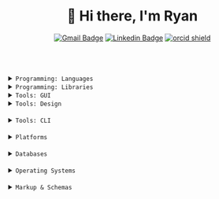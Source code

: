 <h1 align="center">👋 Hi there, I'm Ryan</h1>

<div align="center">

  [![Gmail Badge](https://img.shields.io/badge/-ryalarson11@gmail.com-D14836?style=flat-square&logo=Gmail&logoColor=white&link=mailto:ryalarson11@gmail.com)](mailto:ryalarson11@gmail.com) [![Linkedin Badge](https://img.shields.io/badge/-Ryan_Larson-0077B5?style=flat-square&logo=Linkedin&logoColor=white&link=https://www.linkedin.com/in/ryanpatricklarson/)](https://www.linkedin.com/in/ryanpatricklarson/) [![orcid shield](https://img.shields.io/badge/-0000_0001_5825_2778-A6CE39?style=flat-square&label=ORCID&logo=orcid&logoColor=white&link=https://orcid.org/0000-0001-5825-2778)](https://orcid.org/0000-0001-5825-2778)

</div>

<br/>
<br/>
<br/>

<details>
  <summary><code>Programming: Languages</code></summary>

  <br/>

  ![python shield](https://img.shields.io/badge/-Python-3776AB?style=flat-square&logo=python&logoColor=white) ![JavaScript Badge](https://img.shields.io/badge/-JavaScript-F7DF1E?style=flat-square&logo=javascript&logoColor=black) ![TypeScript Badge](https://img.shields.io/badge/-TypeScript-007ACC?style=flat-square&logo=typescript&logoColor=white)  ![r shield](https://img.shields.io/badge/-R-276DC3?style=flat-square&logo=r&logoColor=white)

</details>
<details>
  <summary><code>Programming: Libraries</code></summary>

  <br/>

  ![nodejs shield](https://img.shields.io/badge/-Node.js-339933?style=flat-square&logo=node.js&logoColor=white) ![npm shield](https://img.shields.io/badge/-npm-CB3837?style=flat-square&logo=npm&logoColor=white) ![yarn shield](https://img.shields.io/badge/-Yarn-2C8EBB?style=flat-square&logo=yarn&logoColor=white) ![react shield](https://img.shields.io/badge/-React-61DAFB?style=flat-square&logo=react&logoColor=white) ![redux shield](https://img.shields.io/badge/-Redux-764ABC?style=flat-square&logo=redux&logoColor=white) ![Webpack Badge](https://img.shields.io/badge/-Webpack-8DD6F9?style=flat-square&logo=webpack&logoColor=white) ![babel shield](https://img.shields.io/badge/-Babel-F9DC3E?style=flat-square&logo=babel&logoColor=black) ![eslint shield](https://img.shields.io/badge/-ESLint-4B32C3?style=flat-square&logo=eslint&logoColor=white) ![jest shield](https://img.shields.io/badge/-Jest-C21325?style=flat-square&logo=jest&logoColor=white) ![mocha shield](https://img.shields.io/badge/-Mocha-8D6748?style=flat-square&logo=mocha&logoColor=white)

  ![anaconda shield](https://img.shields.io/badge/-Anaconda-42B029?style=flat-square&logo=anaconda&logoColor=white) ![pandas shield](https://img.shields.io/badge/-pandas-150458?style=flat-square&logo=pandas&logoColor=white) ![jupyter shield](https://img.shields.io/badge/-Jupyter_Notebooks-F37626?style=flat-square&logo=jupyter&logoColor=white) ![tensorflow shield](https://img.shields.io/badge/-Tensorflow-FF6F00?style=flat-square&logo=tensorflow&logoColor=white)
</details>

<details>
  <summary><code>Tools: GUI</code></summary>

  <br/>

  ![qgis shield](https://img.shields.io/badge/-QGIS-589632?style=flat-square&logo=qgis&logoColor=white) ![tableau shield](https://img.shields.io/badge/-Tableau-E97627?style=flat-square&logo=tableau&logoColor=white)
  ![postman shield](https://img.shields.io/badge/-Postman-FF6C37?style=flat-square&logo=postman&logoColor=white)
  ![microsoft-excel shield](https://img.shields.io/badge/-Excel-217346?style=flat-square&logo=microsoft-excel&logoColor=white)
</details>



<details>
  <summary><code>Tools: Design</code></summary>

  <br/>

  ![Illustrator Badge](https://img.shields.io/badge/-Adobe_Illustrator-F37021?style=flat-square&logo=adobe-illustrator&logoColor=white) ![inkscape shield](https://img.shields.io/badge/-Inkscape-000000?style=flat-square&logo=inkscape&logoColor=white)

  ![adobe-photoshop shield](https://img.shields.io/badge/-Photoshop-26C9FF?style=flat-square&logo=adobe-photoshop&logoColor=white) ![gimp shield](https://img.shields.io/badge/-GIMP-5C5543?style=flat-square&logo=gimp&logoColor=white)

  ![figma shield](https://img.shields.io/badge/-Figma-F24E1E?style=flat-square&logo=figma&logoColor=white) ![blender shield](https://img.shields.io/badge/-Blender-F5792A?style=flat-square&logo=blender&logoColor=white)
</details>

<br/>

<details>
  <summary><code>Tools: CLI</code></summary>

  ![git shield](https://img.shields.io/badge/-Git-F05032?style=flat-square&logo=git&logoColor=white) ![vim shield](https://img.shields.io/badge/-Vim-019733?style=flat-square&logo=vim&logoColor=white) ![gnubash shield](https://img.shields.io/badge/-BASH-4EAA25?style=flat-square&logo=gnu-bash&logoColor=white)
</details>

<br/>

<details>
  <summary><code>Platforms</code></summary>

  <br/>

  ![google-cloud shield](https://img.shields.io/badge/-Google_Cloud-4285F4?style=flat-square&logo=google-cloud&logoColor=white) ![firebase shield](https://img.shields.io/badge/-Firebase-FFCA28?style=flat-square&logo=firebase&logoColor=black) ![amazon-aws shield](https://img.shields.io/badge/-AWS-232F3E?style=flat-square&logo=amazon-aws&logoColor=white)

  ![algolia shield](https://img.shields.io/badge/-Algolia-5468FF?style=flat-square&logo=algolia&logoColor=white) ![elasticsearch shield](https://img.shields.io/badge/-ElasticSearch-005571?style=flat-square&logo=elasticsearch&logoColor=white)
</details>

<br/>

<details>
  <summary><code>Databases</code></summary>

  <br/>

  ![postgresql shield](https://img.shields.io/badge/-PostgreSQL-336791?style=flat-square&logo=postgresql&logoColor=white) ![mysql shield](https://img.shields.io/badge/-MySQL-4479A1?style=flat-square&logo=mysql&logoColor=white)

  ![mongodb shield](https://img.shields.io/badge/-MongoDB-47A248?style=flat-square&logo=mongodb&logoColor=white)
</details>

<br/>

<details>
  <summary><code>Operating Systems</code></summary>

  <br/>

  ![linux shield](https://img.shields.io/badge/-Linux-FCC624?style=flat-square&logo=linux&logoColor=black) ![ubuntu shield](https://img.shields.io/badge/-Ubuntu-E95420?style=flat-square&logo=ubuntu&logoColor=white) ![arch-linux shield](https://img.shields.io/badge/-Arch_Linux-1793D1?style=flat-square&logo=arch-linux&logoColor=white) ![linux-mint shield](https://img.shields.io/badge/-Linux_Mint-87CF3E?style=flat-square&logo=linux-mint&logoColor=white)

  ![windows shield](https://img.shields.io/badge/-Windows-0078D6?style=flat-square&logo=windows&logoColor=white)

  ![apple shield](https://img.shields.io/badge/-MacOS-999999?style=flat-square&logo=apple&logoColor=white)
</details>

<br/>

<details>
  <summary><code>Markup & Schemas</code></summary>

  <br/>

  ![html5 shield](https://img.shields.io/badge/-HTML-E34F26?style=flat-square&logo=html5&logoColor=white) ![css3 shield](https://img.shields.io/badge/-CSS-1572B6?style=flat-square&logo=css3&logoColor=white) ![svg shield](https://img.shields.io/badge/-SVG-FFB13B?style=flat-square&logo=svg&logoColor=white)

  ![markdown shield](https://img.shields.io/badge/-Markdown-000000?style=flat-square&logo=markdown&logoColor=white) ![latex shield](https://img.shields.io/badge/-LaTeX-008080?style=flat-square&logo=latex&logoColor=white)
</details>
